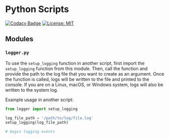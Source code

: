# Python Scripts

[![Codacy Badge](https://app.codacy.com/project/badge/Grade/eebf57d6dea24a9f9db25f7428e88d7b)](https://app.codacy.com/gh/talltechy/Python-Scripts/dashboard?utm_source=gh&utm_medium=referral&utm_content=&utm_campaign=Badge_grade)
[![License: MIT](https://img.shields.io/badge/License-MIT-yellow.svg)](https://opensource.org/licenses/MIT)

## Modules

### `logger.py`

To use the `setup_logging` function in another script, first import the `setup_logging` function from this module. Then, call the function and provide the path to the log file that you want to create as an argument. Once the function is called, logs will be written to the file and printed to the console. If you are on a Linux, macOS, or Windows system, logs will also be written to the system log.

Example usage in another script:

```python
from logger import setup_logging

log_file_path = '/path/to/log/file.log'
setup_logging(log_file_path)

# begin logging events
```
